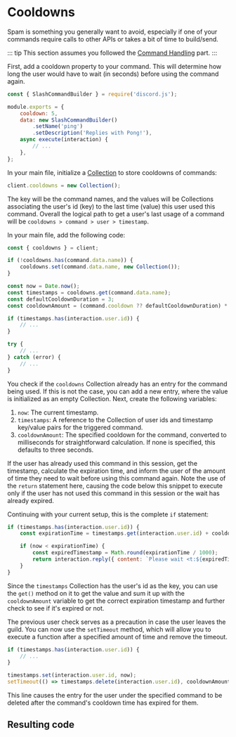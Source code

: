 # Cooldowns

Spam is something you generally want to avoid, especially if one of your commands require calls to other APIs or takes a bit of time to build/send.

::: tip
This section assumes you followed the [Command Handling](/creating-your-bot/command-handling.md) part.
:::

First, add a cooldown property to your command. This will determine how long the user would have to wait (in seconds) before using the command again.

```js {4}
const { SlashCommandBuilder } = require('discord.js');

module.exports = {
	cooldown: 5,
	data: new SlashCommandBuilder()
		.setName('ping')
		.setDescription('Replies with Pong!'),
	async execute(interaction) {
		// ...
	},
};
```

In your main file, initialize a [Collection](/additional-info/collections.md) to store cooldowns of commands:

```js
client.cooldowns = new Collection();
```

The key will be the command names, and the values will be Collections associating the user's id (key) to the last time (value) this user used this command. Overall the logical path to get a user's last usage of a command will be `cooldowns > command > user > timestamp`.

In your main file, add the following code:

```js {1,3-5,7-10,12-14}
const { cooldowns } = client;

if (!cooldowns.has(command.data.name)) {
	cooldowns.set(command.data.name, new Collection());
}

const now = Date.now();
const timestamps = cooldowns.get(command.data.name);
const defaultCooldownDuration = 3;
const cooldownAmount = (command.cooldown ?? defaultCooldownDuration) * 1000;

if (timestamps.has(interaction.user.id)) {
	// ...
}

try {
	// ...
} catch (error) {
	// ...
}
```

You check if the `cooldowns` Collection already has an entry for the command being used. If this is not the case, you can add a new entry, where the value is initialized as an empty Collection. Next, create the following variables:

1. `now`: The current timestamp.
2. `timestamps`: A reference to the Collection of user ids and timestamp key/value pairs for the triggered command.
3. `cooldownAmount`: The specified cooldown for the command, converted to milliseconds for straightforward calculation. If none is specified, this defaults to three seconds.

If the user has already used this command in this session, get the timestamp, calculate the expiration time, and inform the user of the amount of time they need to wait before using this command again. Note the use of the `return` statement here, causing the code below this snippet to execute only if the user has not used this command in this session or the wait has already expired.

Continuing with your current setup, this is the complete `if` statement:

```js {2-7}
if (timestamps.has(interaction.user.id)) {
	const expirationTime = timestamps.get(interaction.user.id) + cooldownAmount;

	if (now < expirationTime) {
		const expiredTimestamp = Math.round(expirationTime / 1000);
		return interaction.reply({ content: `Please wait <t:${expiredTimestamp}:R> more second(s) before reusing the \`${command.data.name}\` command.`, ephemeral: true });
	}
}
```

Since the `timestamps` Collection has the user's id as the key, you can use the `get()` method on it to get the value and sum it up with the `cooldownAmount` variable to get the correct expiration timestamp and further check to see if it's expired or not.

The previous user check serves as a precaution in case the user leaves the guild. You can now use the `setTimeout` method, which will allow you to execute a function after a specified amount of time and remove the timeout.

```js {5-6}
if (timestamps.has(interaction.user.id)) {
	// ...
}

timestamps.set(interaction.user.id, now);
setTimeout(() => timestamps.delete(interaction.user.id), cooldownAmount);
```

This line causes the entry for the user under the specified command to be deleted after the command's cooldown time has expired for them.

## Resulting code

<ResultingCode path="additional-features/cooldowns" />